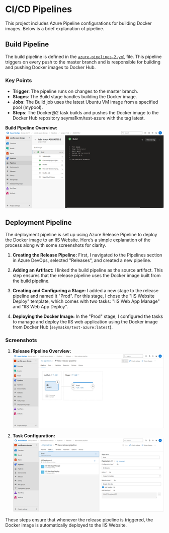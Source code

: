# CI/CD Pipelines
This project includes Azure Pipeline configurations for building Docker images. Below is a brief explanation of pipeline.

## Build Pipeline
The build pipeline is defined in the [`azure-pipelines-2.yml`](/azure-pipelines-2.yml) file. This pipeline triggers on every push to the master branch and is responsible for building and pushing Docker images to Docker Hub.

### Key Points
   - **Trigger**: The pipeline runs on changes to the master branch.
   - **Stages**: The Build stage handles building the Docker image.
   - **Jobs**: The Build job uses the latest Ubuntu VM image from a specified pool (mypool).
   - **Steps**: The Docker@2 task builds and pushes the Docker image to the Docker Hub repository seyma1km/test-azure with the tag latest.

**Build Pipeline Overview:**
   ![Build Pipeline Overview](screenshots/build_pipeline.PNG)

## Deployment Pipeline

The deployment pipeline is set up using Azure Release Pipeline to deploy the Docker image to an IIS Website. Here’s a simple explanation of the process along with some screenshots for clarity.

1. **Creating the Release Pipeline:**
   First, I navigated to the Pipelines section in Azure DevOps, selected "Releases", and created a new pipeline.

2. **Adding an Artifact:**
   I linked the build pipeline as the source artifact. This step ensures that the release pipeline uses the Docker image built from the build pipeline.

3. **Creating and Configuring a Stage:**
   I added a new stage to the release pipeline and named it "Prod". For this stage, I chose the "IIS Website Deploy" template, which comes with two tasks: "IIS Web App Manage" and "IIS Web App Deploy".

4. **Deploying the Docker Image:**
   In the "Prod" stage, I configured the tasks to manage and deploy the IIS web application using the Docker image from Docker Hub (`seyma1km/test-azure:latest`).

### Screenshots

1. **Release Pipeline Overview:**
   ![Release Pipeline Overview](screenshots/release_pipeline_overview.PNG)

2. **Task Configuration:**
   ![Task Configuration](screenshots/task_configuration.PNG)

These steps ensure that whenever the release pipeline is triggered, the Docker image is automatically deployed to the IIS Website.